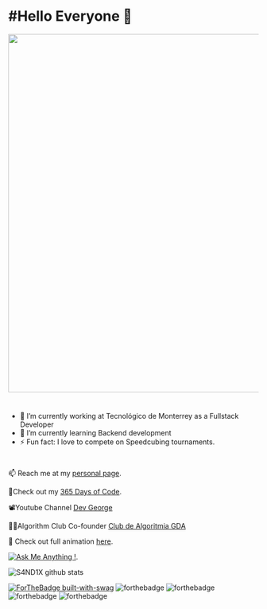 # #Hello Everyone 👋

<img src="https://media.giphy.com/media/d82tpwLsN0EZWBpx3n/giphy.gif" width=720 />

#
- 🔭 I’m currently working at Tecnológico de Monterrey as a Fullstack Developer
- 🌱 I’m currently learning Backend development
- ⚡ Fun fact: I love to compete on Speedcubing tournaments.
#
📫 Reach me at my [personal page](https://george-dev.netlify.app/). 

📸Check out my [365 Days of Code](https://www.instagram.com/_365daysofcoding_/?hl=es-la). 

📽️Youtube Channel [Dev George](https://www.youtube.com/channel/UCD_B4-slyYz-qYK7BI6R4oA)

👨‍💻Algorithm Club Co-founder [Club de Algoritmia GDA](https://github.com/Club-de-Algoritmia-GDA)

🎨 Check out full animation [here](https://s4nd1x-readme-animation.netlify.app/). 

[![Ask Me Anything !](https://img.shields.io/badge/Ask%20me-anything-1abc9c.svg)](https://george-dev.netlify.app/#contact).

![S4ND1X github stats](https://github-readme-stats.vercel.app/api?username=S4ND1X&show_icons=true&theme=gruvbox)


[![ForTheBadge built-with-swag](http://ForTheBadge.com/images/badges/built-with-swag.svg)](https://GitHub.com/S4ND1X/) ![forthebadge](https://forthebadge.com/images/badges/certified-yourboyserge.svg) ![forthebadge](https://forthebadge.com/images/badges/powered-by-electricity.svg) ![forthebadge](https://forthebadge.com/images/badges/made-with-crayons.svg) ![forthebadge](https://forthebadge.com/images/badges/uses-badges.svg)
